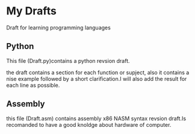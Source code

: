 # My Drafts
Draft for learning programming languages

<h2>Python</h2>
<p>This file (Draft.py)contains a python revsion draft.</p>
<P>the draft contains a section for each function or supject, also it contains a nise example followed by a short clarification.I will also add the result for each line as possible.</P>
<h2>Assembly</h2>
<p>this file (Draft.asm) contains assembly x86 NASM syntax revsion draft.Is recomanded to have a good knoldge about hardware of computer.</p>
